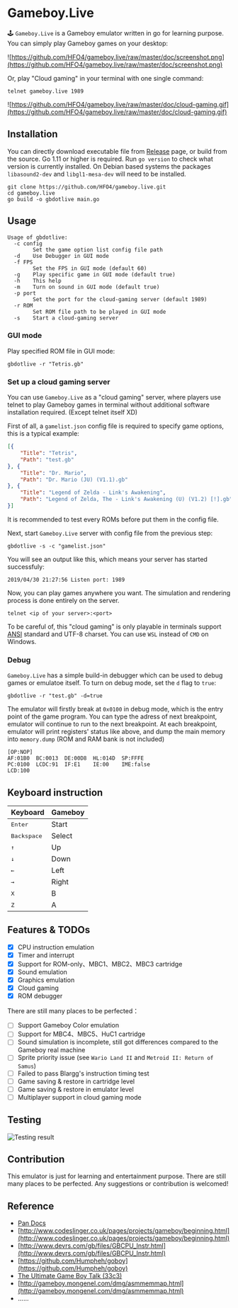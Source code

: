 # Gameboy.Live
🕹️ `Gameboy.Live` is a Gameboy emulator written in go for learning purpose. You can simply play Gameboy games on your desktop:

![https://github.com/HFO4/gameboy.live/raw/master/doc/screenshot.png](https://github.com/HFO4/gameboy.live/raw/master/doc/screenshot.png)

Or, play "Cloud gaming" in your terminal with one single command:

```
telnet gameboy.live 1989
```

![https://github.com/HFO4/gameboy.live/raw/master/doc/cloud-gaming.gif](https://github.com/HFO4/gameboy.live/raw/master/doc/cloud-gaming.gif)

## Installation

You can directly download executable file from [Release](https://github.com/HFO4/gameboy.live/releases) page, or build from the source. Go 1.11 or higher is required. Run `go version` to check what version is currently installed. On Debian based systems the packages `libasound2-dev` and `libgl1-mesa-dev` will need to be installed.

```
git clone https://github.com/HFO4/gameboy.live.git
cd gameboy.live
go build -o gbdotlive main.go
```

## Usage

```
Usage of gbdotlive:
  -c config
        Set the game option list config file path
  -d    Use Debugger in GUI mode
  -f FPS
        Set the FPS in GUI mode (default 60)
  -g    Play specific game in GUI mode (default true)
  -h    This help
  -m    Turn on sound in GUI mode (default true)
  -p port
        Set the port for the cloud-gaming server (default 1989)
  -r ROM
        Set ROM file path to be played in GUI mode
  -s    Start a cloud-gaming server
```

### GUI mode

Play specified ROM file in GUI mode:

```
gbdotlive -r "Tetris.gb" 
```

### Set up a cloud gaming server

You can use `Gameboy.Live` as a "cloud gaming" server, where players use telnet to play Gameboy games in terminal without additional software installation required. (Except telnet itself XD)

First of all, a `gamelist.json` config file is required to specify game options, this is a typical example:

```json
[{
	"Title": "Tetris",
	"Path": "test.gb"
}, {
	"Title": "Dr. Mario",
	"Path": "Dr. Mario (JU) (V1.1).gb"
}, {
	"Title": "Legend of Zelda - Link's Awakening",
	"Path": "Legend of Zelda, The - Link's Awakening (U) (V1.2) [!].gb"
}]

```

It is recommended to test every ROMs before put them in the config file.

Next, start `Gameboy.Live` server with config file from the previous step:

```
gbdotlive -s -c "gamelist.json"
```

You will see an output like this, which means your server has started successfuly:

```
2019/04/30 21:27:56 Listen port: 1989 
```

Now, you can play games anywhere you want. The simulation and rendering process is done entirely on the server.

```
telnet <ip of your server>:<port>
```

To be careful of, this "cloud gaming" is only playable in terminals support [ANSI](https://en.wikipedia.org/wiki/ANSI_escape_code) standard and UTF-8 charset. You can use `WSL` instead of `CMD` on Windows.

### Debug

`Gameboy.Live` has a simple build-in debugger which can be used to debug games or emulatoe itself. To turn on debug mode, set the `d` flag to `true`:

```
gbdotlive -r "test.gb" -d=true
```

The emulator will firstly break at `0x0100` in debug mode, which is the entry point of the game program. You can type the adress of next breakpoint, emulator will continue to run to the next breakpoint. At each breakpoint, emulator will print registers' status like above, and dump the main memory into `memory.dump` (ROM and RAM bank is not included)

```
[OP:NOP]
AF:01B0  BC:0013  DE:00D8  HL:014D  SP:FFFE   
PC:0100  LCDC:91  IF:E1    IE:00    IME:false 
LCD:100 
```

## Keyboard instruction

| Keyboard | Gameboy |
| -------- | ------- |
| <kbd>Enter</kbd>     | Start   |
|<kbd>Backspace</kbd>  | Select  |
| <kbd>↑</kbd>  | Up      |
|  <kbd>↓</kbd> | Down    |
|   <kbd>←</kbd> | Left    |
|   <kbd>→</kbd>  | Right   |
|    <kbd>X</kbd>  | B       |
|     <kbd>Z</kbd>     | A       |

## Features & TODOs

- [x] CPU instruction emulation
- [x] Timer and interrupt
- [x] Support for ROM-only、MBC1、MBC2、MBC3 cartridge
- [x] Sound emulation
- [x] Graphics emulation
- [x] Cloud gaming
- [x] ROM debugger

There are still many places to be perfected：

- [ ] Support Gameboy Color emulation
- [ ] Support for MBC4、MBC5、HuC1 cartridge
- [ ] Sound simulation is incomplete, still got differences compared to the Gameboy real machine
- [ ] Sprite priority issue (see `Wario Land II` and `Metroid II: Return of Samus`)
- [ ] Failed to pass Blargg's instruction timing test
- [ ] Game saving & restore in cartridge level
- [ ] Game saving & restore in emulator level
- [ ] Multiplayer support in cloud gaming mode

## Testing

![Testing result](https://github.com/HFO4/gameboy.live/raw/master/doc/Testing.jpg)

## Contribution

This emulator is just for learning and entertainment purpose. There are still many places to be perfected. Any suggestions or contribution is welcomed!

## Reference

* [Pan Docs](http://bgb.bircd.org/pandocs.htm)
* [http://www.codeslinger.co.uk/pages/projects/gameboy/beginning.html](http://www.codeslinger.co.uk/pages/projects/gameboy/beginning.html)
* [http://www.devrs.com/gb/files/GBCPU_Instr.html](http://www.devrs.com/gb/files/GBCPU_Instr.html)
* [https://github.com/Humpheh/goboy](https://github.com/Humpheh/goboy)
* [The Ultimate Game Boy Talk (33c3)](https://www.youtube.com/watch?v=HyzD8pNlpwI)
* [http://gameboy.mongenel.com/dmg/asmmemmap.html](http://gameboy.mongenel.com/dmg/asmmemmap.html)
* ......
